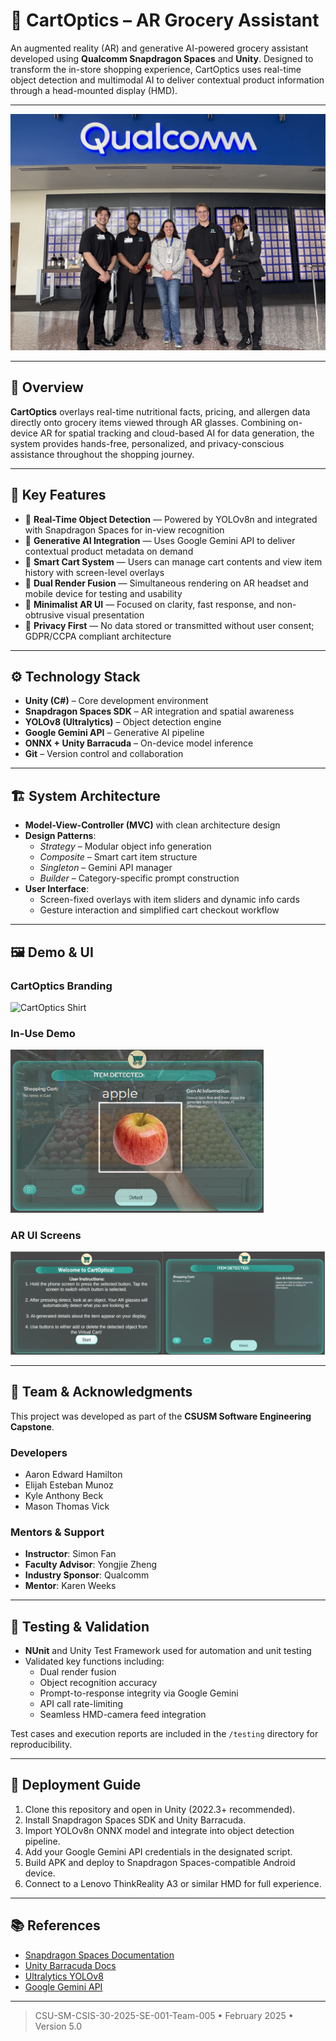 # 🛒 CartOptics – AR Grocery Assistant

An augmented reality (AR) and generative AI-powered grocery assistant developed using **Qualcomm Snapdragon Spaces** and **Unity**. Designed to transform the in-store shopping experience, CartOptics uses real-time object detection and multimodal AI to deliver contextual product information through a head-mounted display (HMD).

---

![CartOptics Team at Qualcomm](images/portfoliocartoptics.jpg)

---

## 📌 Overview

**CartOptics** overlays real-time nutritional facts, pricing, and allergen data directly onto grocery items viewed through AR glasses. Combining on-device AR for spatial tracking and cloud-based AI for data generation, the system provides hands-free, personalized, and privacy-conscious assistance throughout the shopping journey.

---

## 🧠 Key Features

- 🔎 **Real-Time Object Detection** — Powered by YOLOv8n and integrated with Snapdragon Spaces for in-view recognition
- 🤖 **Generative AI Integration** — Uses Google Gemini API to deliver contextual product metadata on demand
- 🛒 **Smart Cart System** — Users can manage cart contents and view item history with screen-level overlays
- 🔁 **Dual Render Fusion** — Simultaneous rendering on AR headset and mobile device for testing and usability
- 🧭 **Minimalist AR UI** — Focused on clarity, fast response, and non-obtrusive visual presentation
- 🔐 **Privacy First** — No data stored or transmitted without user consent; GDPR/CCPA compliant architecture

---

## ⚙️ Technology Stack

- **Unity (C#)** – Core development environment
- **Snapdragon Spaces SDK** – AR integration and spatial awareness
- **YOLOv8 (Ultralytics)** – Object detection engine
- **Google Gemini API** – Generative AI pipeline
- **ONNX + Unity Barracuda** – On-device model inference
- **Git** – Version control and collaboration

---

## 🏗️ System Architecture

- **Model-View-Controller (MVC)** with clean architecture design
- **Design Patterns**:
  - *Strategy* – Modular object info generation
  - *Composite* – Smart cart item structure
  - *Singleton* – Gemini API manager
  - *Builder* – Category-specific prompt construction
- **User Interface**:
  - Screen-fixed overlays with item sliders and dynamic info cards
  - Gesture interaction and simplified cart checkout workflow

---

## 🖼️ Demo & UI

### CartOptics Branding
![CartOptics Shirt](images/shirt%20photo.JPG)

### In-Use Demo
![Detected Apple](images/DemoSample.png)

### AR UI Screens
![UI Screens](images/UISample.png)

---

## 👥 Team & Acknowledgments

This project was developed as part of the **CSUSM Software Engineering Capstone**.

### Developers
- Aaron Edward Hamilton  
- Elijah Esteban Munoz  
- Kyle Anthony Beck  
- Mason Thomas Vick  

### Mentors & Support
- **Instructor**: Simon Fan  
- **Faculty Advisor**: Yongjie Zheng  
- **Industry Sponsor**: Qualcomm  
- **Mentor**: Karen Weeks  

---

## 🧪 Testing & Validation

- **NUnit** and Unity Test Framework used for automation and unit testing
- Validated key functions including:
  - Dual render fusion
  - Object recognition accuracy
  - Prompt-to-response integrity via Google Gemini
  - API call rate-limiting
  - Seamless HMD-camera feed integration

Test cases and execution reports are included in the `/testing` directory for reproducibility.

---

## 🚀 Deployment Guide

1. Clone this repository and open in Unity (2022.3+ recommended).
2. Install Snapdragon Spaces SDK and Unity Barracuda.
3. Import YOLOv8n ONNX model and integrate into object detection pipeline.
4. Add your Google Gemini API credentials in the designated script.
5. Build APK and deploy to Snapdragon Spaces-compatible Android device.
6. Connect to a Lenovo ThinkReality A3 or similar HMD for full experience.

---

## 📚 References

- [Snapdragon Spaces Documentation](https://docs.spaces.qualcomm.com/unity/)
- [Unity Barracuda Docs](https://docs.unity3d.com/Packages/com.unity.barracuda)
- [Ultralytics YOLOv8](https://docs.ultralytics.com)
- [Google Gemini API](https://developers.google.com/)

---

> CSU-SM-CSIS-30-2025-SE-001-Team-005 • February 2025 • Version 5.0
